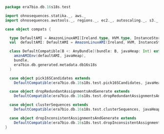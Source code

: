 
```scala
package era7bio.db.16s18s.test

import ohnosequences.statika._, aws._
import ohnosequences.awstools._, regions._, ec2._, autoscaling._, s3._

case object compats {

  type DefaultAMI = AmazonLinuxAMI[Ireland.type, HVM.type, InstanceStore.type]
  val  defaultAMI: DefaultAMI = AmazonLinuxAMI(Ireland, HVM, InstanceStore)

  class DefaultCompatible[B <: AnyBundle](bundle: B, javaHeap: Int) extends Compatible(
    amznAMIEnv(defaultAMI, javaHeap),
    bundle,
    era7bio.db.generated.metadata.db16s18s
  )

  case object pick16SCandidates extends
    DefaultCompatible(era7bio.db.16s18s.test.pick16SCandidates, javaHeap = 50)

  case object dropRedundantAssignmentsAndGenerate extends
    DefaultCompatible(era7bio.db.16s18s.test.dropRedundantAssignmentsAndGenerate, javaHeap = 10)

  case object clusterSequences extends
    DefaultCompatible(era7bio.db.16s18s.test.clusterSequences, javaHeap = 10)

  case object dropInconsistentAssignmentsAndGenerate extends
    DefaultCompatible(era7bio.db.16s18s.test.dropInconsistentAssignmentsAndGenerate, javaHeap = 10)
}

```




[test/scala/dropRedundantAssignments.scala]: dropRedundantAssignments.scala.md
[test/scala/runBundles.scala]: runBundles.scala.md
[test/scala/mg7pipeline.scala]: mg7pipeline.scala.md
[test/scala/package.scala]: package.scala.md
[test/scala/compats.scala]: compats.scala.md
[test/scala/clusterSequences.scala]: clusterSequences.scala.md
[test/scala/dropInconsistentAssignments.scala]: dropInconsistentAssignments.scala.md
[test/scala/pick16SCandidates.scala]: pick16SCandidates.scala.md
[test/scala/releaseData.scala]: releaseData.scala.md
[main/scala/package.scala]: ../../main/scala/package.scala.md
[main/scala/data.scala]: ../../main/scala/data.scala.md
